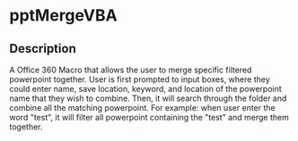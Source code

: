 # pptMergeVBA

## Description
<p> 
  A Office 360 Macro that allows the user to merge specific filtered powerpoint together. User is first prompted to input boxes, where they could enter name, save location, keyword, and location of the powerpoint name that they wish to combine. Then, it will search through the folder and combine all the matching powerpoint. For example: when user enter the word "test", it will filter all powerpoint containing the "test" and merge them together.
</p>
